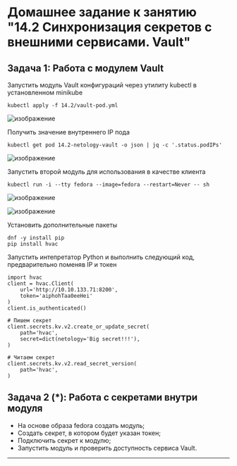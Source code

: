 # Домашнее задание к занятию "14.2 Синхронизация секретов с внешними сервисами. Vault"

## Задача 1: Работа с модулем Vault

Запустить модуль Vault конфигураций через утилиту kubectl в установленном minikube

```
kubectl apply -f 14.2/vault-pod.yml
```

![изображение](https://user-images.githubusercontent.com/87299405/182636465-fac5427f-76f5-44e4-a0e4-c6922921bf9f.png)
    

Получить значение внутреннего IP пода

```
kubectl get pod 14.2-netology-vault -o json | jq -c '.status.podIPs'
```

![изображение](https://user-images.githubusercontent.com/87299405/182635565-02cf332e-115f-4248-8bd6-0d7996240ec9.png)
   

Запустить второй модуль для использования в качестве клиента

```
kubectl run -i --tty fedora --image=fedora --restart=Never -- sh
```
   
![изображение](https://user-images.githubusercontent.com/87299405/182636580-69adc861-fb9a-4bef-aeee-3a5c62158f38.png)
    
![изображение](https://user-images.githubusercontent.com/87299405/182637622-0056d8f7-53ec-47e5-8e78-b5febce33789.png)
    

Установить дополнительные пакеты

```
dnf -y install pip
pip install hvac
```

Запустить интепретатор Python и выполнить следующий код, предварительно
поменяв IP и токен

```
import hvac
client = hvac.Client(
    url='http://10.10.133.71:8200',
    token='aiphohTaa0eeHei'
)
client.is_authenticated()

# Пишем секрет
client.secrets.kv.v2.create_or_update_secret(
    path='hvac',
    secret=dict(netology='Big secret!!!'),
)

# Читаем секрет
client.secrets.kv.v2.read_secret_version(
    path='hvac',
)
```

## Задача 2 (*): Работа с секретами внутри модуля

* На основе образа fedora создать модуль;
* Создать секрет, в котором будет указан токен;
* Подключить секрет к модулю;
* Запустить модуль и проверить доступность сервиса Vault.

---
